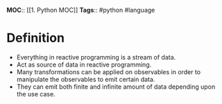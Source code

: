 **MOC**:: [[1. Python MOC]]
**Tags**:: #python #language

# Definition
- Everything in reactive programming is a stream of data.
- Act as source of data in reactive programming.
- Many transformations can be applied on observables in order to manipulate the observables to emit certain data.
- They can emit both finite and infinite amount of data depending upon the use case.